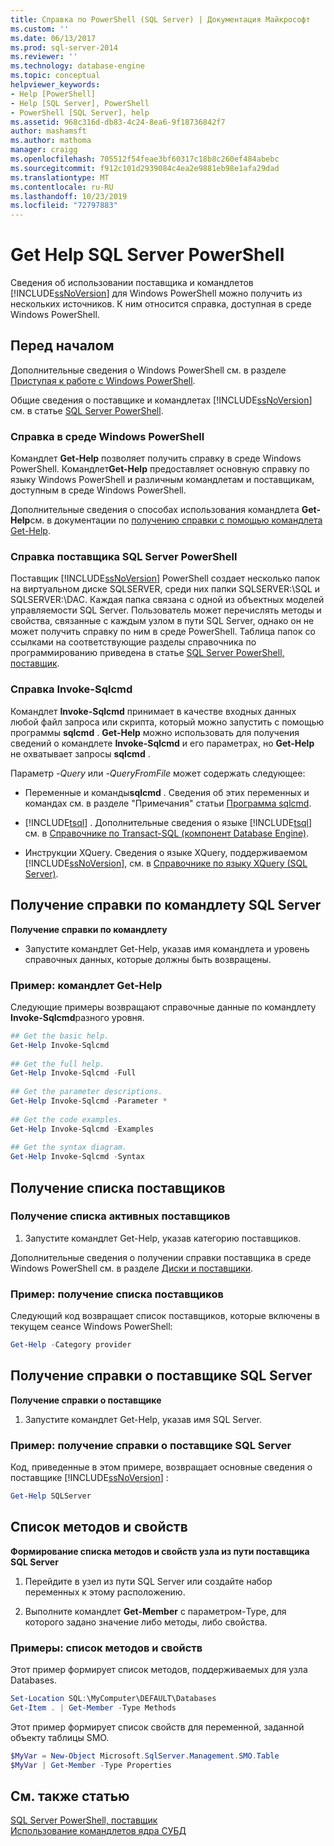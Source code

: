 ```yaml
---
title: Справка по PowerShell (SQL Server) | Документация Майкрософт
ms.custom: ''
ms.date: 06/13/2017
ms.prod: sql-server-2014
ms.reviewer: ''
ms.technology: database-engine
ms.topic: conceptual
helpviewer_keywords:
- Help [PowerShell]
- Help [SQL Server], PowerShell
- PowerShell [SQL Server], help
ms.assetid: 968c316d-db83-4c24-8ea6-9f18736842f7
author: mashamsft
ms.author: mathoma
manager: craigg
ms.openlocfilehash: 705512f54feae3bf60317c18b8c260ef484abebc
ms.sourcegitcommit: f912c101d2939084c4ea2e9881eb98e1afa29dad
ms.translationtype: MT
ms.contentlocale: ru-RU
ms.lasthandoff: 10/23/2019
ms.locfileid: "72797883"
---
```

# <a name="get-help-sql-server-powershell"></a>Get Help SQL Server PowerShell
  Сведения об использовании поставщика и командлетов [!INCLUDE[ssNoVersion](../includes/ssnoversion-md.md)] для Windows PowerShell можно получить из нескольких источников. К ним относится справка, доступная в среде Windows PowerShell.  
  
## <a name="before-you-begin"></a>Перед началом  
 Дополнительные сведения о Windows PowerShell см. в разделе [Приступая к работе с Windows PowerShell](https://technet.microsoft.com/library/hh857337.aspx).  
  
 Общие сведения о поставщике и командлетах [!INCLUDE[ssNoVersion](../includes/ssnoversion-md.md)] см. в статье [SQL Server PowerShell](../powershell/sql-server-powershell.md).  
  
### <a name="help-in-the-windows-powershell-environment"></a>Справка в среде Windows PowerShell  
 Командлет **Get-Help** позволяет получить справку в среде Windows PowerShell. Командлет**Get-Help** предоставляет основную справку по языку Windows PowerShell и различным командлетам и поставщикам, доступным в среде Windows PowerShell.  
  
 Дополнительные сведения о способах использования командлета **Get-Help**см. в документации по [получению справки с помощью командлета Get-Help](https://go.microsoft.com/fwlink/?LinkId=102136).  
  
### <a name="sql-server-powershell-provider-help"></a>Справка поставщика SQL Server PowerShell  
 Поставщик [!INCLUDE[ssNoVersion](../includes/ssnoversion-md.md)] PowerShell создает несколько папок на виртуальном диске SQLSERVER, среди них папки SQLSERVER:\SQL и SQLSERVER:\DAC. Каждая папка связана с одной из объектных моделей управляемости SQL Server. Пользователь может перечислять методы и свойства, связанные с каждым узлом в пути SQL Server, однако он не может получить справку по ним в среде PowerShell. Таблица папок со ссылками на соответствующие разделы справочника по программированию приведена в статье [SQL Server PowerShell, поставщик](../powershell/sql-server-powershell-provider.md).  
  
### <a name="invoke-sqlcmd-help"></a>Справка Invoke-Sqlcmd  
 Командлет **Invoke-Sqlcmd** принимает в качестве входных данных любой файл запроса или скрипта, который можно запустить с помощью программы **sqlcmd** . **Get-Help** можно использовать для получения сведений о командлете **Invoke-Sqlcmd** и его параметрах, но **Get-Help** не охватывает запросы **sqlcmd** .  
  
 Параметр *-Query* или *-QueryFromFile* может содержать следующее:  
  
-   Переменные и команды**sqlcmd** . Сведения об этих переменных и командах см. в разделе "Примечания" статьи [Программа sqlcmd](../tools/sqlcmd-utility.md).  
  
-   [!INCLUDE[tsql](../includes/tsql-md.md)] . Дополнительные сведения о языке [!INCLUDE[tsql](../includes/tsql-md.md)] см. в [Справочнике по Transact-SQL (компонент Database Engine)](/sql/t-sql/language-reference).  
  
-   Инструкции XQuery. Сведения о языке XQuery, поддерживаемом [!INCLUDE[ssNoVersion](../includes/ssnoversion-md.md)], см. в [Справочнике по языку XQuery (SQL Server)](/sql/xquery/xquery-language-reference-sql-server).  
  
## <a name="get-help-for-a-sql-server-cmdlet"></a>Получение справки по командлету SQL Server  
 **Получение справки по командлету**  
  
-   Запустите командлет Get-Help, указав имя командлета и уровень справочных данных, которые должны быть возвращены.  
  
### <a name="example-cmdlet-get-help"></a>Пример: командлет Get-Help  
 Следующие примеры возвращают справочные данные по командлету **Invoke-Sqlcmd**разного уровня.  
  
```powershell
## Get the basic help.  
Get-Help Invoke-Sqlcmd  
  
## Get the full help.  
Get-Help Invoke-Sqlcmd -Full  
  
## Get the parameter descriptions.  
Get-Help Invoke-Sqlcmd -Parameter *  
  
## Get the code examples.  
Get-Help Invoke-Sqlcmd -Examples  
  
## Get the syntax diagram.  
Get-Help Invoke-Sqlcmd -Syntax  
```  
  
## <a name="get-a-list-of-providers"></a>Получение списка поставщиков  

### <a name="to-get-a-list-of-active-providers"></a>Получение списка активных поставщиков
  
1.  Запустите командлет Get-Help, указав категорию поставщиков.  
  
 Дополнительные сведения о получении справки поставщика в среде Windows PowerShell см. в разделе [Диски и поставщики](https://go.microsoft.com/fwlink/?LinkId=102137).  
  
### <a name="example-get-a-list-of-providers"></a>Пример: получение списка поставщиков  
 Следующий код возвращает список поставщиков, которые включены в текущем сеансе Windows PowerShell:  
  
```powershell
Get-Help -Category provider  
```  
  
## <a name="get-help-about-the-sql-server-provider"></a>Получение справки о поставщике SQL Server  
 **Получение справки о поставщике**  
  
1.  Запустите командлет Get-Help, указав имя SQL Server.  
  
### <a name="example-get-sql-server-provider-help"></a>Пример: получение справки о поставщике SQL Server  
 Код, приведенные в этом примере, возвращает основные сведения о поставщике [!INCLUDE[ssNoVersion](../includes/ssnoversion-md.md)] :  
  
```powershell
Get-Help SQLServer  
```  
  
## <a name="list-methods-and-properties"></a>Список методов и свойств  
 **Формирование списка методов и свойств узла из пути поставщика SQL Server**  
  
1.  Перейдите в узел из пути SQL Server или создайте набор переменных к этому расположению.  
  
2.  Выполните командлет **Get-Member** с параметром-Type, для которого задано значение либо методы, либо свойства.  
  
### <a name="examples-listing-methods-and-properties"></a>Примеры: список методов и свойств  
 Этот пример формирует список методов, поддерживаемых для узла Databases.  
  
```powershell
Set-Location SQL:\MyComputer\DEFAULT\Databases  
Get-Item . | Get-Member -Type Methods  
```  
  
 Этот пример формирует список свойств для переменной, заданной объекту таблицы SMO.  
  
```powershell
$MyVar = New-Object Microsoft.SqlServer.Management.SMO.Table  
$MyVar | Get-Member -Type Properties  
```  
  
## <a name="see-also"></a>См. также статью  
 [SQL Server PowerShell, поставщик](../powershell/sql-server-powershell-provider.md)   
 [Использование командлетов ядра СУБД](../../2014/database-engine/use-the-database-engine-cmdlets.md)  

